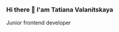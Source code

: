 ### Hi there 👋 I'am Tatiana Valanitskaya
Junior frontend developer 
 
<!-- 
 [![codewars](https://www.codewars.com/users/username/badges/small)]([https://www.codewars.com/users/TiaanaV) -->

<!--
**TiaanaV/TiaanaV** is a ✨ _special_ ✨ repository because its `README.md` (this file) appears on your GitHub profile.

Here are some ideas to get you started:

- 🔭 I’m currently working on ...
- 🌱 I’m currently learning ...
- 👯 I’m looking to collaborate on ...
- 🤔 I’m looking for help with ...
- 💬 Ask me about ...
- 📫 How to reach me: ...
- 😄 Pronouns: ...
- ⚡ Fun fact: ...
-->
